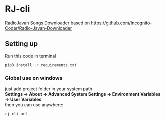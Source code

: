 # RJ-cli
RadioJavan Songs Downloader based on https://github.com/Incognito-Coder/Radio-Javan-Downloader
## Setting up
Run this code in terminal
```bash
pip3 install -r requirements.txt
```
### Global use on windows
just add project folder in your system path \
**Settings -> About -> Advanced System Settings -> Environment Variables -> User Variables** \
then you can use anywhere:
```cmd
rj-cli url
```